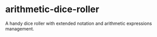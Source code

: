 # arithmetic-dice-roller
A handy dice roller with extended notation and arithmetic expressions management.
